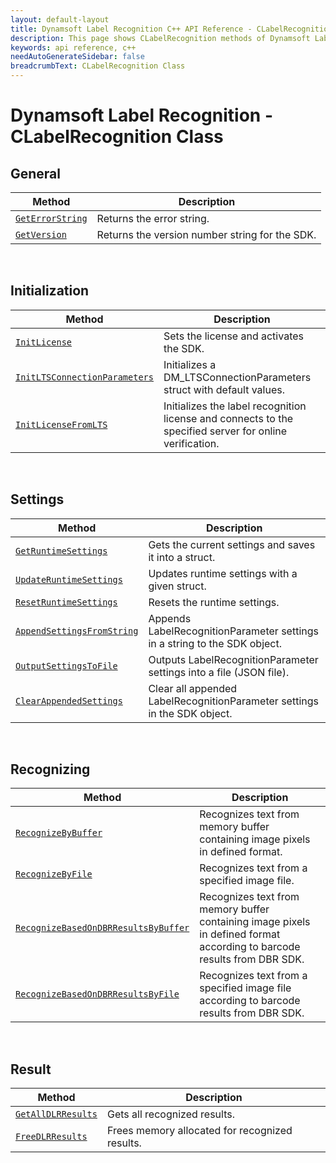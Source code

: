 ```yaml
---
layout: default-layout
title: Dynamsoft Label Recognition C++ API Reference - CLabelRecognition Class
description: This page shows CLabelRecognition methods of Dynamsoft Label Recognition for C++ API Reference.
keywords: api reference, c++
needAutoGenerateSidebar: false
breadcrumbText: CLabelRecognition Class
---
```



# Dynamsoft Label Recognition - CLabelRecognition Class

## General
   
  | Method               | Description |
  |----------------------|-------------|
  | [`GetErrorString`](general.md#dlr_geterrorstring) | Returns the error string. |
  | [`GetVersion`](general.md#dlr_getversion) | Returns the version number string for the SDK. |
   
&nbsp; 

## Initialization
  
  | Method               | Description |
  |----------------------|-------------|
  | [`InitLicense`](initialization.md#dlr_initlicense) | Sets the license and activates the SDK. |
  | [`InitLTSConnectionParameters`](initialization.md#initltsconnectionparameters) | Initializes a DM_LTSConnectionParameters struct with default values. |
  | [`InitLicenseFromLTS`](initialization.md#initlicensefromlts) | Initializes the label recognition license and connects to the specified server for online verification. |

&nbsp; 

## Settings

  | Method               | Description |
  |----------------------|-------------|
  | [`GetRuntimeSettings`](settings.md#dlr_getruntimesettings) | Gets the current settings and saves it into a struct. |
  | [`UpdateRuntimeSettings`](settings.md#dlr_updateruntimesettings) | Updates runtime settings with a given struct. |
  | [`ResetRuntimeSettings`](settings.md#dlr_resetruntimesettings) | Resets the runtime settings. |
  | [`AppendSettingsFromString`](settings.md#dlr_appendsettingsfromstring) | Appends LabelRecognitionParameter settings in a string to the SDK object. |
  | [`OutputSettingsToFile`](settings.md#dlr_outputsettingstofile) | Outputs LabelRecognitionParameter settings into a file (JSON file). |
  | [`ClearAppendedSettings`](settings.md#dlr_clearappendedsettings) | Clear all appended LabelRecognitionParameter settings in the SDK object. |

&nbsp; 
   
## Recognizing
   
  | Method               | Description |
  |----------------------|-------------|
  | [`RecognizeByBuffer`](recognizing.md#dlr_recognizebybuffer) | Recognizes text from memory buffer containing image pixels in defined format. |
  | [`RecognizeByFile`](recognizing.md#dlr_recognizebyfile) | Recognizes text from a specified image file. |
  | [`RecognizeBasedOnDBRResultsByBuffer`](recognizing.md#dlr_RecognizeBasedOnDBRResultsByBuffer) | Recognizes text from memory buffer containing image pixels in defined format according to barcode results from DBR SDK. |
  | [`RecognizeBasedOnDBRResultsByFile`](recognizing.md#dlr_RecognizeBasedOnDBRResultsByFile) |Recognizes text from a specified image file according to barcode results from DBR SDK. |
   
&nbsp; 
   
## Result
   
  | Method               | Description |
  |----------------------|-------------|
  | [`GetAllDLRResults`](result.md#dlr_getalldlrresults) | Gets all recognized results. |
  | [`FreeDLRResults`](result.md#dlr_freedlrresults) | Frees memory allocated for recognized results. |
       
&nbsp; 

